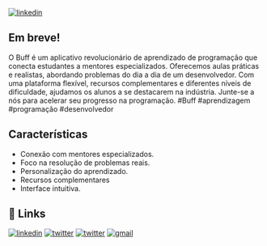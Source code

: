 [![linkedin](https://buff.dev/_next/image?url=%2Fimages%2Flogo.png&w=384&q=75)](https://buff.dev "Website")

## Em breve!

O Buff é um aplicativo revolucionário de aprendizado de programação que conecta estudantes a mentores especializados. Oferecemos aulas práticas e realistas, abordando problemas do dia a dia de um desenvolvedor. Com uma plataforma flexível, recursos complementares e diferentes níveis de dificuldade, ajudamos os alunos a se destacarem na indústria. Junte-se a nós para acelerar seu progresso na programação. #Buff #aprendizagem #programação #desenvolvedor

## Características

- Conexão com mentores especializados.
- Foco na resolução de problemas reais.
- Personalização do aprendizado.
- Recursos complementares
- Interface intuitiva.

## 🔗 Links
[![linkedin](https://img.shields.io/badge/linkedin-0a66c2?style=for-the-badge&logo=LinkeDin&logoColor=white)](https://www.linkedin.com/company/buffdev "Perfil LinkeDin")
[![twitter](https://img.shields.io/badge/twitter-1da1f2?style=for-the-badge&logo=twitter&logoColor=white)](https://www.linkedin.com/in/danil0ws/ "Perfil Twitter")
[![twitter](https://img.shields.io/badge/Instagram-E4405F?style=for-the-badge&logo=instagram&logoColor=white)](https://www.instagram.com/buff.dev "Perfil Instagram")
[![gmail](https://img.shields.io/badge/Gmail-D14836?style=for-the-badge&logo=Gmail&logoColor=white)](mailto:hello@buff.dev "Contato via e-mail")

